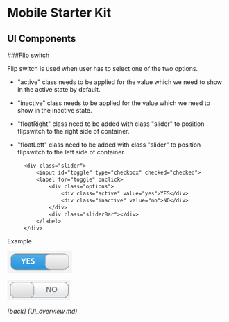 Mobile Starter Kit
================================

UI Components
--------------------------------

###Flip switch


Flip switch is used when user has to select one of the two options.

* "active" class needs to be applied for the value which we need to show in the active state by default.
* "inactive" class needs to be applied for the value which we need to show in the inactive state.
* "floatRight" class need to be added with class "slider" to position flipswitch to the right side of container.
* "floatLeft" class need to be added with class "slider" to position flipswitch to the left side of container.
		
		<div class="slider">
			<input id="toggle" type="checkbox" checked="checked">
			<label for="toggle" onclick>
				<div class="options">                       
					<div class="active" value="yes">YES</div>
					<div class="inactive" value="no">NO</div>
				</div>
				<div class="sliderBar"></div>
			</label>
		</div>
		
Example
              
![alt text][FlipswitchYes]

[FlipswitchYes]: ../screenshots/flipswitchYes.png "Demo"


![alt text][flipswitchNo]

[flipswitchNo]: ../screenshots/FlipswitchNo.png "Demo"

*[back] (UI_overview.md)*  

